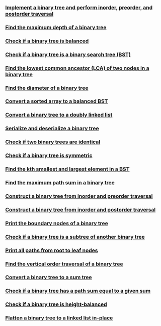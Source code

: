 
### [Implement a binary tree and perform inorder, preorder, and postorder traversal](#)
### [Find the maximum depth of a binary tree](#)
### [Check if a binary tree is balanced](#)
### [Check if a binary tree is a binary search tree (BST)](#)
### [Find the lowest common ancestor (LCA) of two nodes in a binary tree](#)

### [Find the diameter of a binary tree](#)
### [Convert a sorted array to a balanced BST](#)
### [Convert a binary tree to a doubly linked list](#)
### [Serialize and deserialize a binary tree](#)
### [Check if two binary trees are identical](#)
### [Check if a binary tree is symmetric](#)
### [Find the kth smallest and largest element in a BST](#)

### [Find the maximum path sum in a binary tree](#)
### [Construct a binary tree from inorder and preorder traversal](#)
### [Construct a binary tree from inorder and postorder traversal](#)
### [Print the boundary nodes of a binary tree](#)
### [Check if a binary tree is a subtree of another binary tree](#)
### [Print all paths from root to leaf nodes](#)
### [Find the vertical order traversal of a binary tree](#)

### [Convert a binary tree to a sum tree](#)
### [Check if a binary tree has a path sum equal to a given sum](#)
### [Check if a binary tree is height-balanced](#)
### [Flatten a binary tree to a linked list in-place](#)
